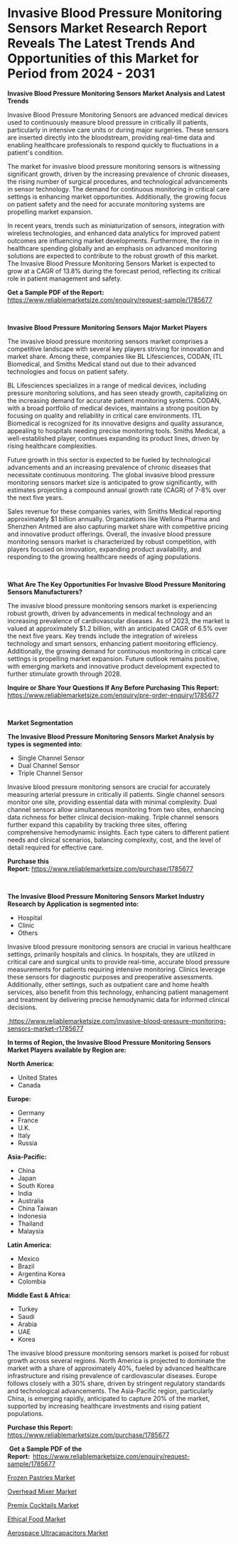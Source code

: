 <p><h1>Invasive Blood Pressure Monitoring Sensors Market Research Report Reveals The Latest Trends And Opportunities of this Market for Period from 2024 - 2031</h1></p><p><strong>Invasive Blood Pressure Monitoring Sensors Market Analysis and Latest Trends</strong></p>
<p><p>Invasive Blood Pressure Monitoring Sensors are advanced medical devices used to continuously measure blood pressure in critically ill patients, particularly in intensive care units or during major surgeries. These sensors are inserted directly into the bloodstream, providing real-time data and enabling healthcare professionals to respond quickly to fluctuations in a patient's condition. </p><p>The market for invasive blood pressure monitoring sensors is witnessing significant growth, driven by the increasing prevalence of chronic diseases, the rising number of surgical procedures, and technological advancements in sensor technology. The demand for continuous monitoring in critical care settings is enhancing market opportunities. Additionally, the growing focus on patient safety and the need for accurate monitoring systems are propelling market expansion.</p><p>In recent years, trends such as miniaturization of sensors, integration with wireless technologies, and enhanced data analytics for improved patient outcomes are influencing market developments. Furthermore, the rise in healthcare spending globally and an emphasis on advanced monitoring solutions are expected to contribute to the robust growth of this market. The Invasive Blood Pressure Monitoring Sensors Market is expected to grow at a CAGR of 13.8% during the forecast period, reflecting its critical role in patient management and safety.</p></p>
<p><strong>Get a Sample PDF of the Report:&nbsp;</strong> <a href="https://www.reliablemarketsize.com/enquiry/request-sample/1785677?utm_campaign=1770&utm_medium=2&utm_source=Github&utm_content=ia&utm_term=18102024&utm_id=invasive-blood-pressure-monitoring-sensors">https://www.reliablemarketsize.com/enquiry/request-sample/1785677</a></p>
<p>&nbsp;</p>
<p><strong>Invasive Blood Pressure Monitoring Sensors Major Market Players</strong></p>
<p><p>The invasive blood pressure monitoring sensors market comprises a competitive landscape with several key players striving for innovation and market share. Among these, companies like BL Lifesciences, CODAN, ITL Biomedical, and Smiths Medical stand out due to their advanced technologies and focus on patient safety.</p><p>BL Lifesciences specializes in a range of medical devices, including pressure monitoring solutions, and has seen steady growth, capitalizing on the increasing demand for accurate patient monitoring systems. CODAN, with a broad portfolio of medical devices, maintains a strong position by focusing on quality and reliability in critical care environments. ITL Biomedical is recognized for its innovative designs and quality assurance, appealing to hospitals needing precise monitoring tools. Smiths Medical, a well-established player, continues expanding its product lines, driven by rising healthcare complexities.</p><p>Future growth in this sector is expected to be fueled by technological advancements and an increasing prevalence of chronic diseases that necessitate continuous monitoring. The global invasive blood pressure monitoring sensors market size is anticipated to grow significantly, with estimates projecting a compound annual growth rate (CAGR) of 7-8% over the next five years.</p><p>Sales revenue for these companies varies, with Smiths Medical reporting approximately $1 billion annually. Organizations like Wellona Pharma and Shenzhen Antmed are also capturing market share with competitive pricing and innovative product offerings. Overall, the invasive blood pressure monitoring sensors market is characterized by robust competition, with players focused on innovation, expanding product availability, and responding to the growing healthcare needs of aging populations.</p></p>
<p>&nbsp;</p>
<p><strong>What Are The Key Opportunities For Invasive Blood Pressure Monitoring Sensors Manufacturers?</strong></p>
<p><p>The invasive blood pressure monitoring sensors market is experiencing robust growth, driven by advancements in medical technology and an increasing prevalence of cardiovascular diseases. As of 2023, the market is valued at approximately $1.2 billion, with an anticipated CAGR of 6.5% over the next five years. Key trends include the integration of wireless technology and smart sensors, enhancing patient monitoring efficiency. Additionally, the growing demand for continuous monitoring in critical care settings is propelling market expansion. Future outlook remains positive, with emerging markets and innovative product development expected to further stimulate growth through 2028.</p></p>
<p><strong>Inquire or Share Your Questions If Any Before Purchasing This Report:</strong> <a href="https://www.reliablemarketsize.com/enquiry/pre-order-enquiry/1785677?utm_campaign=1770&utm_medium=2&utm_source=Github&utm_content=ia&utm_term=18102024&utm_id=invasive-blood-pressure-monitoring-sensors">https://www.reliablemarketsize.com/enquiry/pre-order-enquiry/1785677</a></p>
<p>&nbsp;</p>
<p><strong>Market Segmentation</strong></p>
<p><strong>The Invasive Blood Pressure Monitoring Sensors Market Analysis by types is segmented into:</strong></p>
<p><ul><li>Single Channel Sensor</li><li>Dual Channel Sensor</li><li>Triple Channel Sensor</li></ul></p>
<p><p>Invasive blood pressure monitoring sensors are crucial for accurately measuring arterial pressure in critically ill patients. Single channel sensors monitor one site, providing essential data with minimal complexity. Dual channel sensors allow simultaneous monitoring from two sites, enhancing data richness for better clinical decision-making. Triple channel sensors further expand this capability by tracking three sites, offering comprehensive hemodynamic insights. Each type caters to different patient needs and clinical scenarios, balancing complexity, cost, and the level of detail required for effective care.</p></p>
<p><strong>Purchase this Report:&nbsp;</strong><a href="https://www.reliablemarketsize.com/purchase/1785677?utm_campaign=1770&utm_medium=2&utm_source=Github&utm_content=ia&utm_term=18102024&utm_id=invasive-blood-pressure-monitoring-sensors">https://www.reliablemarketsize.com/purchase/1785677</a></p>
<p>&nbsp;</p>
<p><strong>The Invasive Blood Pressure Monitoring Sensors Market Industry Research by Application is segmented into:</strong></p>
<p><ul><li>Hospital</li><li>Clinic</li><li>Others</li></ul></p>
<p><p>Invasive blood pressure monitoring sensors are crucial in various healthcare settings, primarily hospitals and clinics. In hospitals, they are utilized in critical care and surgical units to provide real-time, accurate blood pressure measurements for patients requiring intensive monitoring. Clinics leverage these sensors for diagnostic purposes and preoperative assessments. Additionally, other settings, such as outpatient care and home health services, also benefit from this technology, enhancing patient management and treatment by delivering precise hemodynamic data for informed clinical decisions.</p></p>
<p><a href="https://www.reliablemarketsize.com/invasive-blood-pressure-monitoring-sensors-market-r1785677?utm_campaign=1770&utm_medium=2&utm_source=Github&utm_content=ia&utm_term=18102024&utm_id=invasive-blood-pressure-monitoring-sensors">&nbsp;https://www.reliablemarketsize.com/invasive-blood-pressure-monitoring-sensors-market-r1785677</a></p>
<p><strong>In terms of Region, the Invasive Blood Pressure Monitoring Sensors Market Players available by Region are:</strong></p>
<p>
    <p> <strong> North America: </strong>
        <ul>
            <li>United States</li>
            <li>Canada</li>
        </ul>
        </p> 
    <p> <strong> Europe: </strong>
        <ul>
            <li>Germany</li>
            <li>France</li>
            <li>U.K.</li>
            <li>Italy</li>
            <li>Russia</li>
        </ul>
        </p> 
    <p> <strong> Asia-Pacific: </strong>
        <ul>
            <li>China</li>
            <li>Japan</li>
            <li>South Korea</li>
            <li>India</li>
            <li>Australia</li>
            <li>China Taiwan</li>
            <li>Indonesia</li>
            <li>Thailand</li>
            <li>Malaysia</li>
        </ul>
        </p> 
    <p> <strong> Latin America: </strong>
        <ul>
            <li>Mexico</li>
            <li>Brazil</li>
            <li>Argentina Korea</li>
            <li>Colombia</li>
        </ul>
        </p> 
    <p> <strong> Middle East & Africa: </strong>
        <ul>
            <li>Turkey</li>
            <li>Saudi</li>
            <li>Arabia</li>
            <li>UAE</li>
            <li>Korea</li>
        </ul>
    </p>
    </p>
<p><p>The invasive blood pressure monitoring sensors market is poised for robust growth across several regions. North America is projected to dominate the market with a share of approximately 40%, fueled by advanced healthcare infrastructure and rising prevalence of cardiovascular diseases. Europe follows closely with a 30% share, driven by stringent regulatory standards and technological advancements. The Asia-Pacific region, particularly China, is emerging rapidly, anticipated to capture 20% of the market, supported by increasing healthcare investments and rising patient populations.</p></p>
<p><strong>Purchase this Report: </strong><a href="https://www.reliablemarketsize.com/purchase/1785677?utm_campaign=1770&utm_medium=2&utm_source=Github&utm_content=ia&utm_term=18102024&utm_id=invasive-blood-pressure-monitoring-sensors">https://www.reliablemarketsize.com/purchase/1785677</a></p>
<p>&nbsp;<strong>Get a Sample PDF of the Report:&nbsp;&nbsp;</strong><a href="https://www.reliablemarketsize.com/enquiry/request-sample/1785677?utm_campaign=1770&utm_medium=2&utm_source=Github&utm_content=ia&utm_term=18102024&utm_id=invasive-blood-pressure-monitoring-sensors">https://www.reliablemarketsize.com/enquiry/request-sample/1785677</a></p>
<p><strong></strong></p>
<p><p><a href="https://www.linkedin.com/pulse/frozen-pastries-market-global-regional-analysis-focus-yxkye?utm_campaign=1770&utm_medium=2&utm_source=Github&utm_content=ia&utm_term=18102024&utm_id=invasive-blood-pressure-monitoring-sensors">Frozen Pastries Market</a></p><p><a href="https://issuu.com/reportprime-2/docs/overhead-mixer-market-size-2030.ppt_d37501f64e8e03?utm_campaign=1770&utm_medium=2&utm_source=Github&utm_content=ia&utm_term=18102024&utm_id=invasive-blood-pressure-monitoring-sensors">Overhead Mixer Market</a></p><p><a href="https://www.linkedin.com/pulse/global-premix-cocktails-market-sector2024-2031-metrics-zdche?utm_campaign=1770&utm_medium=2&utm_source=Github&utm_content=ia&utm_term=18102024&utm_id=invasive-blood-pressure-monitoring-sensors">Premix Cocktails Market</a></p><p><a href="https://www.linkedin.com/pulse/future-innovation-global-ethical-food-market-growth-opportunities-wfzae?utm_campaign=1770&utm_medium=2&utm_source=Github&utm_content=ia&utm_term=18102024&utm_id=invasive-blood-pressure-monitoring-sensors">Ethical Food Market</a></p><p><a href="https://www.linkedin.com/pulse/aerospace-ultracapacitors-industry-sector-new-technologies-2qwhf?utm_campaign=1770&utm_medium=2&utm_source=Github&utm_content=ia&utm_term=18102024&utm_id=invasive-blood-pressure-monitoring-sensors">Aerospace Ultracapacitors Market</a></p></p>